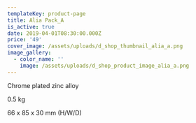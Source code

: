 ```yaml
---
templateKey: product-page
title: Alia Pack_A
is_active: true
date: 2019-04-01T08:30:00.000Z
price: '49'
cover_image: /assets/uploads/d_shop_thumbnail_alia_a.png
image_gallery:
  - color_name: ''
    image: /assets/uploads/d_shop_product_image_alia_a.png
---
```

Chrome plated zinc alloy

0.5 kg 

66 x 85 x 30 mm (H/W/D)
